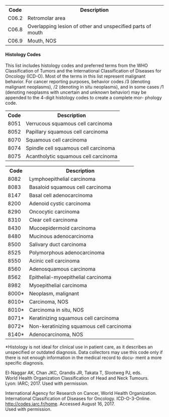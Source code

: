 <table>
<tr>
<th>Code</th>
<th>Description</th>
</tr>
<tr>
<td>C06.2</td>
<td>Retromolar area</td>
</tr>
<tr>
<td>C06.8</td>
<td>Overlapping lesion of other and unspecified parts of mouth</td>
</tr>
<tr>
<td>C06.9</td>
<td>Mouth, NOS</td>
</tr>
</table>  

#### Histology Codes  
This list includes histology codes and preferred terms
from the WHO Classification of Tumors and the
International Classification of Diseases for Oncology
(ICD-O). Most of the terms in this list represent malignant
behavior. For cancer reporting purposes, behavior codes
/3 (denoting malignant neoplasms), /2 (denoting in situ
neoplasms), and in some cases /1 (denoting neoplasms
with uncertain and unknown behavior) may be appended
to the 4-digit histology codes to create a complete mor-
phology code.  
<table>
<tr>
<th>Code</th>
<th>Description</th>
</tr>
<tr>
<td>8051</td>
<td>Verrucous squamous cell carcinoma</td>
</tr>
<tr>
<td>8052</td>
<td>Papillary squamous cell carcinoma</td>
</tr>
<tr>
<td>8070</td>
<td>Squamous cell carcinoma</td>
</tr>
<tr>
<td>8074</td>
<td>Spindle cell squamous cell carcinoma</td>
</tr>
<tr>
<td>8075</td>
<td>Acantholytic squamous cell carcinoma</td>
</tr>
</table>  
<!-- PageBreak -->  
<!-- PageNumber="81" -->  
<!-- PageHeader="7 Oral Cavity" -->  
<table>
<tr>
<th>Code</th>
<th>Description</th>
</tr>
<tr>
<td>8082</td>
<td>Lymphoepithelial carcinoma</td>
</tr>
<tr>
<td>8083</td>
<td>Basaloid squamous cell carcinoma</td>
</tr>
<tr>
<td>8147</td>
<td>Basal cell adenocarcinoma</td>
</tr>
<tr>
<td>8200</td>
<td>Adenoid cystic carcinoma</td>
</tr>
<tr>
<td>8290</td>
<td>Oncocytic carcinoma</td>
</tr>
<tr>
<td>8310</td>
<td>Clear cell carcinoma</td>
</tr>
<tr>
<td>8430</td>
<td>Mucoepidermoid carcinoma</td>
</tr>
<tr>
<td>8480</td>
<td>Mucinous adenocarcinoma</td>
</tr>
<tr>
<td>8500</td>
<td>Salivary duct carcinoma</td>
</tr>
<tr>
<td>8525</td>
<td>Polymorphous adenocarcinoma</td>
</tr>
<tr>
<td>8550</td>
<td>Acinic cell carcinoma</td>
</tr>
<tr>
<td>8560</td>
<td>Adenosquamous carcinoma</td>
</tr>
<tr>
<td>8562</td>
<td>Epithelial-myoepithelial carcinoma</td>
</tr>
<tr>
<td>8982</td>
<td>Myoepithelial carcinoma</td>
</tr>
<tr>
<td>8000*</td>
<td>Neoplasm, malignant</td>
</tr>
<tr>
<td>8010*</td>
<td>Carcinoma, NOS</td>
</tr>
<tr>
<td>8010*</td>
<td>Carcinoma in situ, NOS</td>
</tr>
<tr>
<td>8071*</td>
<td>Keratinizing squamous cell carcinoma</td>
</tr>
<tr>
<td>8072*</td>
<td>Non-keratinizing squamous cell carcinoma</td>
</tr>
<tr>
<td>8140*</td>
<td>Adenocarcinoma, NOS</td>
</tr>
</table>  

*Histology is not ideal for clinical use in patient care, as it describes an
unspecified or outdated diagnosis. Data collectors may use this code
only if there is not enough information in the medical record to docu-
ment a more specific diagnosis.  

El-Naggar AK, Chan JKC, Grandis JR, Takata T, Slootweg PJ, eds.  
World Health Organization Classification of Head and Neck Tumours.  
Lyon: IARC; 2017. Used with permission.  

International Agency for Research on Cancer, World Health
Organization. International Classification of Diseases for Oncology.
ICD-O-3-Online. http://codes.iarc.fr/home. Accessed August 16, 2017.  
Used with permission.
